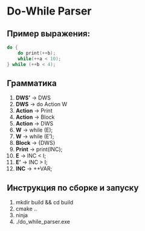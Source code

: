 # Do-While Parser

## Пример выражения:
```cpp
do { 
    do print(++b); 
    while(++a < 10); 
} while (++b < 4);
```

## Грамматика 

1. **DWS’** → DWS
2. **DWS** → do Action W
3. **Action** → Print
4. **Action** → Block
5. **Action** → DWS
6. **W** → while (E);
7. **W** → while (E’);
8. **Block** → {DWS}
9. **Print** → print(INC);
10. **E** → INC < I;
11. **E’** → INC > I;
12. **INC** → ++VAR;

## Инструкция по сборке и запуску

1. mkdir build && cd build
2. cmake ..
3. ninja
4. ./do_while_parser.exe

